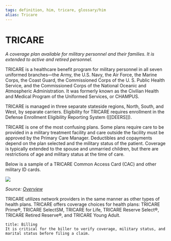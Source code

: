 ```yaml
---
tags: definition, him, tricare, glossary/him
alias: Tricare
---
```

# TRICARE
*A coverage plan available for military personnel and their families. It is extended to active and retired personnel.*

TRICARE is a healthcare benefit program for military personnel in all seven uniformed branches—the Army, the U.S. Navy, the Air Force, the Marine Corps, the Coast Guard, the Commissioned Corps of the U. S. Public Health Service, and the Commissioned Corps of the National Oceanic and Atmospheric Administration. It was formerly known as the Civilian Health and Medical Program of the Uniformed Services, or CHAMPUS. 

TRICARE is managed in three separate stateside regions, North, South, and West, by separate carriers. Eligibility for TRICARE requires enrollment in the Defense Enrollment Eligibility Reporting System ([[DEERS]]). 

TRICARE is one of the most confusing plans. Some plans require care to be provided in a military treatment facility and care outside the facility must be approved by the Primary Care Manager. Deductibles and copayments depend on the plan selected and the military status of the patient. Coverage is typically extended to the spouse and unmarried children, but there are restrictions of age and military status at the time of care.

Below is a sample of a TRICARE Common Access Card (CAC) and other military ID cards.

![](https://i.imgur.com/abZOcdP.png)

*Source: [Overview](http://www.cac.mil/)*

TRICARE utilizes network providers in the same manner as other types of health plans. TRICARE offers coverage choices for health plans: TRICARE Prime®, TRICARE SelectSM, TRICARE for Life, TRICARE Reserve Select®, TRICARE Retired Reserve®, and TRICARE Young Adult.

```ad-billing
title: Billing
It is critical for the biller to verify coverage, military status, and marital status before filing a claim.
```
